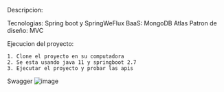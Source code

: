 Descripcion:

  Tecnologias: Spring boot y SpringWeFlux
  BaaS: MongoDB Atlas
  Patron de diseño: MVC
  
  Ejecucion del proyecto:
  
    1. Clone el proyecto en su computadora
    2. Se esta usando java 11 y springboot 2.7
    3. Ejecutar el proyecto y probar las apis


Swagger
![image](https://github.com/kazuma123/viajes/assets/49696897/6906bb77-f136-43c3-99ad-c0d60de08518)

